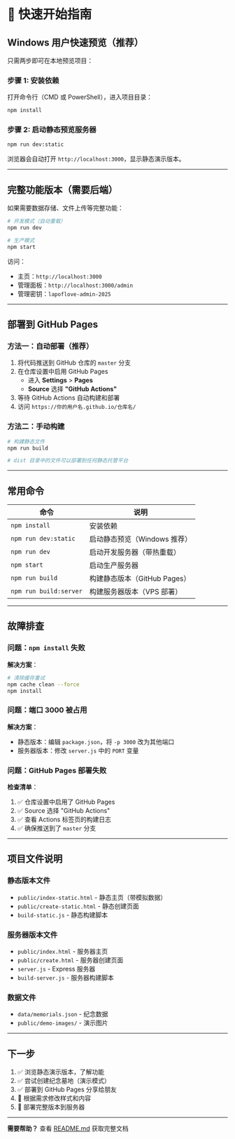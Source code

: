 # 🚀 快速开始指南

## Windows 用户快速预览（推荐）

只需两步即可在本地预览项目：

### 步骤 1: 安装依赖

打开命令行（CMD 或 PowerShell），进入项目目录：

```bash
npm install
```

### 步骤 2: 启动静态预览服务器

```bash
npm run dev:static
```

浏览器会自动打开 `http://localhost:3000`，显示静态演示版本。

---

## 完整功能版本（需要后端）

如果需要数据存储、文件上传等完整功能：

```bash
# 开发模式（自动重载）
npm run dev

# 生产模式
npm start
```

访问：
- 主页：`http://localhost:3000`
- 管理面板：`http://localhost:3000/admin`
- 管理密钥：`lapoflove-admin-2025`

---

## 部署到 GitHub Pages

### 方法一：自动部署（推荐）

1. 将代码推送到 GitHub 仓库的 `master` 分支
2. 在仓库设置中启用 GitHub Pages
   - 进入 **Settings** > **Pages**
   - **Source** 选择 **"GitHub Actions"**
3. 等待 GitHub Actions 自动构建和部署
4. 访问 `https://你的用户名.github.io/仓库名/`

### 方法二：手动构建

```bash
# 构建静态文件
npm run build

# dist 目录中的文件可以部署到任何静态托管平台
```

---

## 常用命令

| 命令 | 说明 |
|------|------|
| `npm install` | 安装依赖 |
| `npm run dev:static` | 启动静态预览（Windows 推荐） |
| `npm run dev` | 启动开发服务器（带热重载） |
| `npm start` | 启动生产服务器 |
| `npm run build` | 构建静态版本（GitHub Pages） |
| `npm run build:server` | 构建服务器版本（VPS 部署） |

---

## 故障排查

### 问题：`npm install` 失败

**解决方案**：
```bash
# 清除缓存重试
npm cache clean --force
npm install
```

### 问题：端口 3000 被占用

**解决方案**：
- 静态版本：编辑 `package.json`，将 `-p 3000` 改为其他端口
- 服务器版本：修改 `server.js` 中的 `PORT` 变量

### 问题：GitHub Pages 部署失败

**检查清单**：
1. ✅ 仓库设置中启用了 GitHub Pages
2. ✅ Source 选择 "GitHub Actions"
3. ✅ 查看 Actions 标签页的构建日志
4. ✅ 确保推送到了 `master` 分支

---

## 项目文件说明

### 静态版本文件
- `public/index-static.html` - 静态主页（带模拟数据）
- `public/create-static.html` - 静态创建页面
- `build-static.js` - 静态构建脚本

### 服务器版本文件
- `public/index.html` - 服务器主页
- `public/create.html` - 服务器创建页面
- `server.js` - Express 服务器
- `build-server.js` - 服务器构建脚本

### 数据文件
- `data/memorials.json` - 纪念数据
- `public/demo-images/` - 演示图片

---

## 下一步

1. ✅ 浏览静态演示版本，了解功能
2. ✅ 尝试创建纪念墓地（演示模式）
3. ✅ 部署到 GitHub Pages 分享给朋友
4. 🔧 根据需求修改样式和内容
5. 🚀 部署完整版本到服务器

---

**需要帮助？** 查看 [README.md](README.md) 获取完整文档


